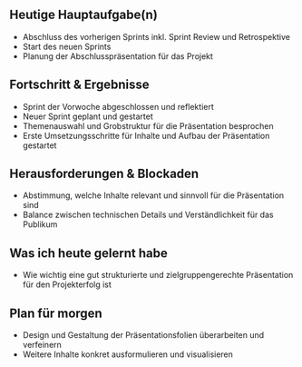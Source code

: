 ## Heutige Hauptaufgabe(n)
- Abschluss des vorherigen Sprints inkl. Sprint Review und Retrospektive  
- Start des neuen Sprints  
- Planung der Abschlusspräsentation für das Projekt  

## Fortschritt & Ergebnisse
- Sprint der Vorwoche abgeschlossen und reflektiert  
- Neuer Sprint geplant und gestartet  
- Themenauswahl und Grobstruktur für die Präsentation besprochen  
- Erste Umsetzungsschritte für Inhalte und Aufbau der Präsentation gestartet  

## Herausforderungen & Blockaden
- Abstimmung, welche Inhalte relevant und sinnvoll für die Präsentation sind  
- Balance zwischen technischen Details und Verständlichkeit für das Publikum  

## Was ich heute gelernt habe
- Wie wichtig eine gut strukturierte und zielgruppengerechte Präsentation für den Projekterfolg ist  

## Plan für morgen
- Design und Gestaltung der Präsentationsfolien überarbeiten und verfeinern  
- Weitere Inhalte konkret ausformulieren und visualisieren  
